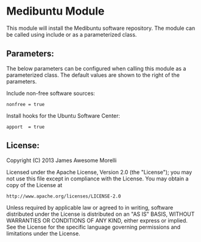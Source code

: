 Medibuntu Module
================

This module will install the Medibuntu software
repository. The module can be called using 
include or as a parameterized class.

Parameters:
-----------

The below parameters can be configured when
calling this module as a parameterized class.
The default values are shown to the right of
the parameters.

Include non-free software sources:

    nonfree = true

Install hooks for the Ubuntu Software Center:

    apport  = true

License:
--------

Copyright (C) 2013 James Awesome Morelli

Licensed under the Apache License, Version 2.0 (the "License");
you may not use this file except in compliance with the License.
You may obtain a copy of the License at

    http://www.apache.org/licenses/LICENSE-2.0

Unless required by applicable law or agreed to in writing, software
distributed under the License is distributed on an "AS IS" BASIS,
WITHOUT WARRANTIES OR CONDITIONS OF ANY KIND, either express or implied.
See the License for the specific language governing permissions and
limitations under the License.
